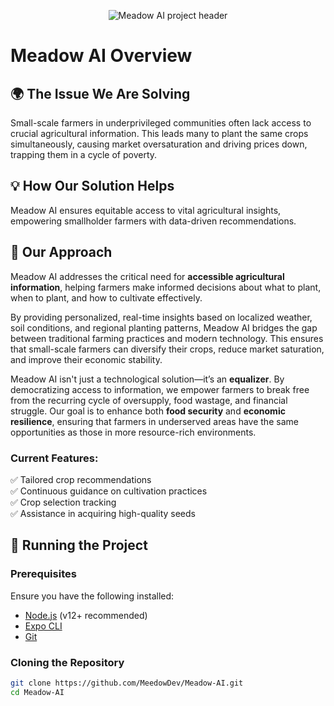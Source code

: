 <p align="center">
  <img src="https://github.com/user-attachments/assets/695573cb-c304-4e05-a5f3-8b27634d08d9" alt="Meadow AI project header" style="border-radius: 13;"/>
</p>


# Meadow AI Overview

## 🌍 The Issue We Are Solving
Small-scale farmers in underprivileged communities often lack access to crucial agricultural information. This leads many to plant the same crops simultaneously, causing market oversaturation and driving prices down, trapping them in a cycle of poverty.

## 💡 How Our Solution Helps
Meadow AI ensures equitable access to vital agricultural insights, empowering smallholder farmers with data-driven recommendations.

## 🌿 Our Approach
Meadow AI addresses the critical need for **accessible agricultural information**, helping farmers make informed decisions about what to plant, when to plant, and how to cultivate effectively.  

By providing personalized, real-time insights based on localized weather, soil conditions, and regional planting patterns, Meadow AI bridges the gap between traditional farming practices and modern technology. This ensures that small-scale farmers can diversify their crops, reduce market saturation, and improve their economic stability.  

Meadow AI isn't just a technological solution—it’s an **equalizer**. By democratizing access to information, we empower farmers to break free from the recurring cycle of oversupply, food wastage, and financial struggle. Our goal is to enhance both **food security** and **economic resilience**, ensuring that farmers in underserved areas have the same opportunities as those in more resource-rich environments.


### Current Features:
✅ Tailored crop recommendations  
✅ Continuous guidance on cultivation practices  
✅ Crop selection tracking  
✅ Assistance in acquiring high-quality seeds  

## 🚀 Running the Project

### Prerequisites
Ensure you have the following installed:  
- [Node.js](https://nodejs.org/) (v12+ recommended)  
- [Expo CLI](https://docs.expo.dev/get-started/installation/)  
- [Git](https://git-scm.com/)  

### Cloning the Repository
```bash
git clone https://github.com/MeedowDev/Meadow-AI.git
cd Meadow-AI
